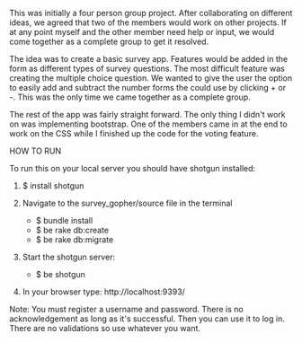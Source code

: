 



This was initially a four person group project. After collaborating on different ideas, we agreed that two of the members would work on other projects. If at any point myself and the other member need help or input, we would come together as a complete group to get it resolved. 

The idea was to create a basic survey app. Features would be added in the form as different types of survey questions. The most difficult feature was creating the multiple choice question. We wanted to give the user the option to easily add and subtract the number forms the could use by clicking + or -. This was the only time we came together as a complete group.

The rest of the app was fairly straight forward. The only thing I didn't work on was implementing bootstrap. One of the members came in at the end to work on the CSS while I finished up the code for the voting feature.

HOW TO RUN

To run this on your local server you should have shotgun installed:
1. $ install shotgun

2. Navigate to the survey_gopher/source file in the terminal
	* $ bundle install
	*	$ be rake db:create
	* $ be rake db:migrate

3. Start the shotgun server:
	* $ be shotgun

4. In your browser type: http://localhost:9393/

Note:
You must register a username and password. There is no acknowledgement as long as it's successful.
Then you can use it to log in. There are no validations so use whatever you want.